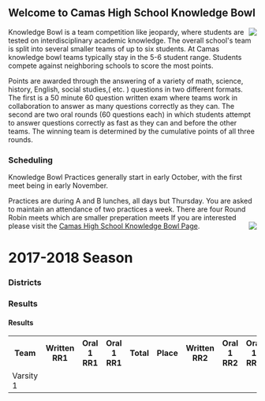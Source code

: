 
## Welcome to Camas High School Knowledge Bowl
<img src="http://schools.camas.wednet.edu/skyridge/files/2016/01/washington_state_knowledge_bowl.gif" align="right">                                                                                              
Knowledge Bowl is a team competition like jeopardy, where students are tested on interdisciplinary academic knowledge. The overall school's team is split into several smaller teams of up to six students. At Camas knowledge bowl teams typically stay in the 5-6 student range. Students compete against neighboring schools to score the most points.

Points are awarded through the answering of a variety of math, science, history, English, social studies,( etc. ) questions in two different formats. The first is a 50 minute 60 question written exam where teams work in collaboration to answer as many questions correctly as they can. The second are two oral rounds (60 questions each) in which students attempt to answer questions correctly as fast as they can and before the other teams. The winning team is determined by the cumulative points of all three rounds.

### Scheduling

Knowledge Bowl Practices generally start in early October, with the first meet being in early November.

Practices are during A and B lunches, all days but Thursday. You are asked to maintain an attendance of two practices a week. There are four Round Robin meets which are smaller preperation meets
If you are interested please visit the [Camas High School Knowledge Bowl Page](http://kbowl.mistergweb.com/).
<img src="https://drive.google.com/file/d/13L-zB8goHutIX1t4C9kOVAA-4C6M3HsI/view?usp=sharing" align="right">

# 2017-2018 Season
### Districts
### Results
  #### Results
  <table>
    <tr>
      <th>Team</th>
      <th>Written RR1</th>
      <th>Oral 1 RR1</th>
      <th>Oral 1 RR1</th>
      <th>Total</th>
      <th>Place</th>
      <th>Written RR2</th>
      <th>Oral 1 RR2</th>
      <th>Oral 1 RR2</th>
      <th>Written RR3</th>
      <th>Oral 1 RR3</th>
      <th>Oral 1 RR3</th>
      <th>Ranking</th>
  </tr>
  <tr>
    <td>Varsity 1</td>
    <td></td>
    
    
  
      
